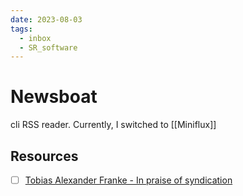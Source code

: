 ```yaml
---
date: 2023-08-03
tags:
  - inbox
  - SR_software
---
```


# Newsboat

cli RSS reader. Currently, I switched to [[Miniflux]]

## Resources

- [ ] [Tobias Alexander Franke - In praise of syndication](https://www.tobias-franke.eu/log/2019/08/07/in-praise-of-syndication.html)
